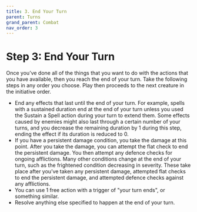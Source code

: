 ```yaml
---
title: 3. End Your Turn
parent: Turns
grand_parent: Combat
nav_order: 3
---
```


# Step 3: End Your Turn
Once you’ve done all of the things that you want to do with the actions that you have available, then you reach the end of your turn. Take the following steps in any order you choose. Play then proceeds to the next creature in the initiative order.
* End any effects that last until the end of your turn. For example, spells with a sustained duration end at the end of your turn unless you used the Sustain a Spell action during your turn to extend them. Some effects caused by enemies might also last through a certain number of your turns, and you decrease the remaining duration by 1 during this step, ending the effect if its duration is reduced to 0.
* If you have a persistent damage condition, you take the damage at this point. After you take the damage, you can attempt the flat check to end the persistent damage. You then attempt any defence checks for ongoing afflictions. Many other conditions change at the end of your turn, such as the frightened condition decreasing in severity. These take place after you’ve taken any persistent damage, attempted flat checks to end the persistent damage, and attempted defence checks against any afflictions.
* You can use 1 free action with a trigger of "your turn ends", or something similar.
* Resolve anything else specified to happen at the end of your turn.
